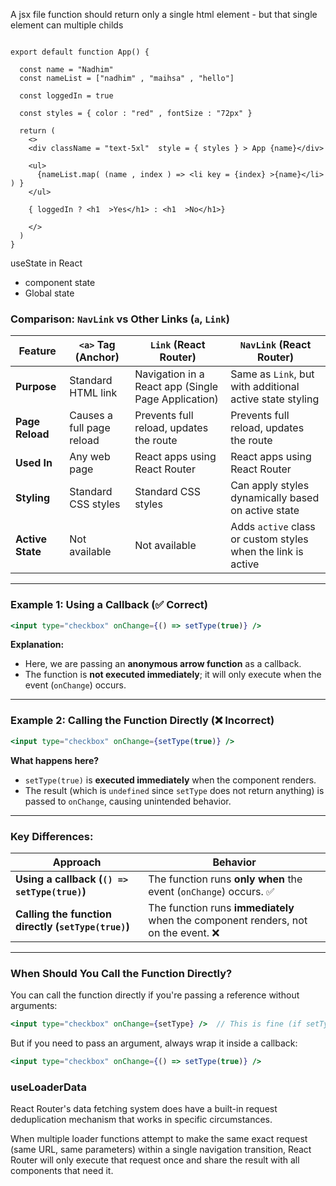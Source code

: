 A jsx file function should return only a single html element - but that single element can multiple childs 


```

export default function App() {

  const name = "Nadhim"
  const nameList = ["nadhim" , "maihsa" , "hello"]

  const loggedIn = true

  const styles = { color : "red" , fontSize : "72px" }

  return (
    <>
    <div className = "text-5xl"  style = { styles } > App {name}</div>

    <ul>
      {nameList.map( (name , index ) => <li key = {index} >{name}</li>  ) }
    </ul>

    { loggedIn ? <h1  >Yes</h1> : <h1  >No</h1>}

    </>
  )
}
```


useState in React

- component state
- Global state


### **Comparison: `NavLink` vs Other Links (`a`, `Link`)**  

| Feature         | `<a>` Tag (Anchor) | `Link` (React Router) | `NavLink` (React Router) |
|---------------|--------------------|----------------------|----------------------|
| **Purpose** | Standard HTML link | Navigation in a React app (Single Page Application) | Same as `Link`, but with additional active state styling |
| **Page Reload** | Causes a full page reload | Prevents full reload, updates the route | Prevents full reload, updates the route |
| **Used In** | Any web page | React apps using React Router | React apps using React Router |
| **Styling** | Standard CSS styles | Standard CSS styles | Can apply styles dynamically based on active state |
| **Active State** | Not available | Not available | Adds `active` class or custom styles when the link is active |


---

### **Example 1: Using a Callback (✅ Correct)**
```jsx
<input type="checkbox" onChange={() => setType(true)} />
```
**Explanation:**
- Here, we are passing an **anonymous arrow function** as a callback.
- The function is **not executed immediately**; it will only execute when the event (`onChange`) occurs.

---

### **Example 2: Calling the Function Directly (❌ Incorrect)**
```jsx
<input type="checkbox" onChange={setType(true)} />
```
**What happens here?**
- `setType(true)` is **executed immediately** when the component renders.
- The result (which is `undefined` since `setType` does not return anything) is passed to `onChange`, causing unintended behavior.

---

### **Key Differences:**
| Approach | Behavior |
|----------|----------|
| **Using a callback (`() => setType(true)`)** | The function runs **only when** the event (`onChange`) occurs. ✅ |
| **Calling the function directly (`setType(true)`)** | The function runs **immediately** when the component renders, not on the event. ❌ |

---

### **When Should You Call the Function Directly?**
You can call the function directly if you're passing a reference without arguments:
```jsx
<input type="checkbox" onChange={setType} />  // This is fine (if setType does not require an argument)
```
But if you need to pass an argument, always wrap it inside a callback:
```jsx
<input type="checkbox" onChange={() => setType(true)} />
```


### useLoaderData 

React Router's data fetching system does have a built-in request deduplication mechanism that works in specific circumstances.

When multiple loader functions attempt to make the same exact request (same URL, same parameters) within a single navigation transition,
 React Router will only execute that request once and share the result with all components that need it.

